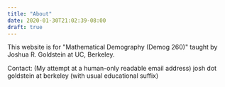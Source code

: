 ```yaml
---
title: "About"
date: 2020-01-30T21:02:39-08:00
draft: true
---
```


This website is for "Mathematical Demography (Demog 260)" taught by
Joshua R. Goldstein at UC, Berkeley. 

Contact: (My attempt at a human-only readable email address) josh dot goldstein at berkeley (with usual educational suffix)



